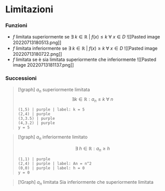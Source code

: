 # Limitazioni

### Funzioni
- $f$ limitata superiormente se $\exists\ k \in\mathbb R\ |\ f(x) \leq k\ \forall\ x \in D$
![[Pasted image 20220713180513.png]]
- $f$ limitata inferiormente se $\exists\ k \in \mathbb R\ |\ f(x) \geq k \ \forall\ x\in D$
![[Pasted image 20220713180722.png]]
- $f$ limitata se è sia limitata superiormente che inferiormente
![[Pasted image 20220713181137.png]]

### Successioni
>[!graph] $a_n$ superiormente limitata
>	$$\exists k \in \mathbb R : a_n \leq k\ \forall\ n$$
>```desmos-graph
>(1,5) | purple | label: k = 5
>(2,4) | purple
>(3,3.5) | purple
>(4,3.2) | purple
>y = 5 
>```

>[!graph] $a_n$ inferiormente limitato
> 
>$$\exists\ h \in \mathbb R : a_n \geq h$$
>```desmos-graph
>(1,1) | purple
>(2,4) | purple | label: An = n^2
>(0,0) | purple | label: h = 0
>y = 0
>```


>[!Graph] $a_n$ limitata
>Sia inferiormente che superiormente limitata
